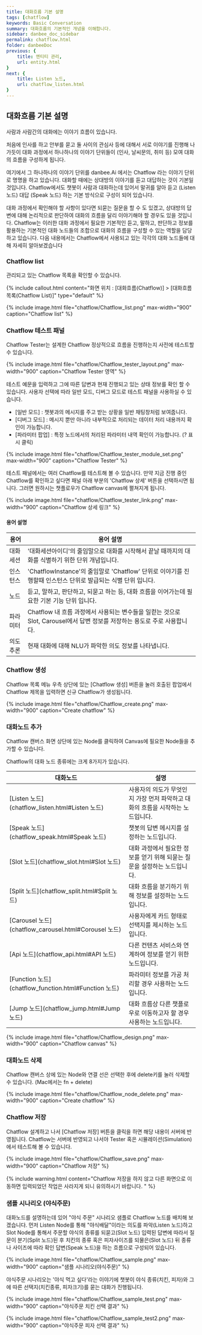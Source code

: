 ```yaml
---
title: 대화흐름 기본 설명
tags: [chatflow]
keywords: Basic Conversation
summary: 대화흐름의 기본적인 개념을 이해합니다.
sidebar: danbee_doc_sidebar
permalink: chatflow.html
folder: danbeeDoc
previous: {
    title: 엔티티 관리, 
    url: entity.html
}
next: {
    title: Listen 노드,
    url: chatflow_listen.html
}
---
```


## 대화흐름 기본 설명

사람과 사람간의 대화에는 이야기 흐름이 있습니다. 

처음에 인사를 하고 안부를 묻고 둘 사이의 관심사 등에 대해서 서로 이야기를 진행해 나가듯이 대화 과정에서 하나하나의 이야기 단위들이 (인사, 날씨문의, 취미 등) 모여 대화의 흐름을 구성하게 됩니다. 

여기에서 그 하나하나의 이야기 단위를 danbee.Ai 에서는 Chatflow 라는 이야기 단위로 명명을 하고 있습니다. 
대화할 때에는 상대방의 이야기를 듣고 대답하는 것이 기본일 것입니다. Chatflow에서도 챗봇이 사람과 대화하는데 있어서 말귀를 알아 듣고 (Listen 노드) 대답 (Speak 노드) 하는 기본 방식으로 구성이 되어 있습니다. 

대화 과정에서 확인해야 할 사항이 있다면 되묻는 질문을 할 수 도 있겠고, 상대방의 답변에 대해 논리적으로 판단하여 대화의 흐름을 달리 이야기해야 할 경우도 있을 것입니다. 
Chatflow는 이러한 대화 과정에서 필요한 기본적인 듣고, 말하고, 판단하고 정보를 활용하는 기본적인 대화 노드들의 조합으로 대화의 흐름을 구성할 수 있는 역할을 담당하고 있습니다. 
다음 내용에서는 Chatflow에서 사용되고 있는 각각의 대화 노드들에 대해 자세히 알아보겠습니다




### Chatflow list

관리되고 있는 Chatflow 목록을 확인할 수 있습니다.


{% include callout.html content="화면 위치 : [대화흐름(Chatflow)] > [대화흐름 목록(Chatflow List)]" type="default" %}


{% include image.html file="chatflow/Chatflow_list.png" max-width="900" caption="Chatflow list" %}


### Chatflow 테스트 패널

Chatflow Tester는 설계한 Chatflow 정상적으로 흐름을 진행하는지 사전에 테스트할 수 있습니다. 

{% include image.html file="chatflow/Chatflow_tester_layout.png" max-width="900" caption="Chatflow Tester 영역" %}


테스트 예문을 입력하고 그에 따른 답변과 현재 진행되고 있는 상태 정보를 확인 할 수 있습니다.
사용자 선택에 따라 일반 모드, 디버그 모드로 테스트 패널을 사용하실 수 있습니다.

- [일반 모드] : 챗봇과의 메시지를 주고 받는 상황을 일반 채팅창처럼 보여줍니다.
- [디버그 모드] : 메시지 뿐만 아니라 내부적으로 처리되는 데이터 처리 내용까지 확인이 가능합니다. 
- [파라미터 팝업] : 특정 노드에서의 처리된 파라미터 내역 확인이 가능합니다. (? 표시 클릭)

{% include image.html file="chatflow/Chatflow_tester_module_set.png" max-width="900" caption="Chatflow Tester" %}



테스트 패널에서는 여러 Chatflow를 테스트해 볼 수 있습니다. 만약 지금 진행 중인 Chatflow를 확인하고 싶다면 패널 아래 부분의 'Chatflow 상세' 버튼을 선택하시면 됩니다. 
그러면 원하시는 챗플로우가 Chatflow canvas에 펼쳐지게 됩니다. 

{% include image.html file="chatflow/Chatflow_tester_link.png" max-width="900" caption="Chatflow 상세 링크" %}


#### 용어 설명

| 용어 | 용어 설명 | 
|-------------------------|------------------------|
| 대화세션 | '대화세션아이디'의 줄임말으로 대화를 시작해서 끝날 때까지의 대화를 식별하기 위한 단위 개념입니다. |
| 인스턴스 | 'ChatflowInstance'의 줄임말로 'Chatflow' 단위로 이야기를 진행할때 인스턴스 단위로 발급되는 식별 단위 입니다. |
| 노드 | 듣고, 말하고, 판단하고, 되묻고 하는 등, 대화 흐름을 이어가는데 필요한 기본 기능 단위 입니다. |
| 파라미터 | Chatflow 내 흐름 과정에서 사용되는 변수들을 일컫는 것으로 Slot, Carousel에서 답변 정보를 저장하는 용도로 주로 사용합니다.  |
| 의도추론 | 현재 대화에 대해 NLU가 파악한 의도 정보를 나타냅니다. |



### Chatflow 생성


Chatflow 목록 메뉴 우측 상단에 있는 [Chatflow 생성] 버튼을 눌러 호출된 팝업에서 Chatflow 제목을 입력하면 신규 Chatflow가 생성됩니다.

{% include image.html file="chatflow/Chatflow_create.png" max-width="900" caption="Create chatflow" %}


### 대화노드 추가

Chatflow 캔버스 화면 상단에 있는 Node를 클릭하여 Canvas에 필요한 Node들을 추가할 수 있습니다. 

Chatflow의 대화 노드 종류에는 크게 8가지가 있습니다.

| 대화노드 | 설명 | 
|--------|-------|
| [Listen 노드](chatflow_listen.html#Listen 노드) | 사용자의 의도가 무엇인지 가장 먼저 파악하고 대화의 흐름을 시작하는 노드입니다. |
| [Speak 노드](chatflow_speak.html#Speak 노드) | 챗봇의 답변 메시지를 설정하는 노드입니다. |
| [Slot 노드](chatflow_slot.html#Slot 노드) | 대화 과정에서 필요한 정보를 얻기 위해 되묻는 질문을 설정하는 노드입니다. |
| [Split 노드](chatflow_split.html#Split 노드) | 대화 흐름을 분기하기 위해 정보를 설정하는 노드입니다. |
| [Carousel 노드](chatflow_carousel.html#Corousel 노드) | 사용자에게 카드 형태로 선택지를 제시하는 노드입니다. |
| [Api 노드](chatflow_api.html#API 노드) | 다른 컨텐츠 서비스와 연계하여 정보를 얻기 위한 노드입니다. |
| [Function 노드](chatflow_function.html#Function 노드) | 파라미터 정보를 가공 처리할 경우 사용하는 노드입니다. |
| [Jump 노드](chatflow_jump.html#Jump 노드) | 대화 흐름상 다른 챗플로우로 이동하고자 할 경우 사용하는 노드입니다. |


{% include image.html file="chatflow/Chatflow_design.png" max-width="900" caption="Chatflow canvas" %}

### 대화노드 삭제

Chatflow 캔버스 상에 있는 Node와 연결 선은 선택한 후에 delete키를 눌러 삭제할 수 있습니다. (Mac에서는 fn + delete)

{% include image.html file="chatflow/Chatflow_node_delete.png" max-width="900" caption="Create chatflow" %}


### Chatflow 저장

Chatflow 설계하고 나서 [Chatflow 저장] 버튼을 클릭을 하면 해당 내용이 서버에 반영됩니다. 
Chatflow는 서버에 반영되고 나서야 Tester 혹은 시뮬레이션(Simulation) 에서 테스트해 볼 수 있습니다.

{% include image.html file="chatflow/Chatflow_save.png" max-width="900" caption="Chatflow 저장" %}




{% include warning.html content="Chatflow 저장을 하지 않고 다른 화면으로 이동하면 입력되었던 작업은 사라지게 되니 유의하시기 바랍니다. " %}

### 샘플 시나리오 (야식주문)

대화노드를 설명하는데 있어 "야식 주문" 시나리오 샘플로 Chatflow 노드를 배치해 보겠습니다.
먼저 Listen Node를 통해 "야식배달"이라는 의도를 파악(Listen 노드)하고 Slot Node를 통해서 주문할 야식의 종류를 되묻고(Slot 노드) 입력된 답변에 따라서 질문이 분기(Split 노드)된 후 치킨의 종류 혹은 피자사이즈를 되물은(Slot 노드) 뒤 종류나 사이즈에 따라 확인 답변(Speak 노드)을 하는 흐름으로 구성되어 있습니다.

{% include image.html file="chatflow/Chatflow_sample.png" max-width="900" caption="샘플 시나리오(야식주문)" %}

야식주문 시나리오는 '야식 먹고 싶다'라는 이야기에 챗봇이 야식 종류(치킨, 피자)와 그에 따른 선택지(치킨종류, 피자크기)를 묻는 대화가 진행됩니다.

{% include image.html file="chatflow/Chatflow_sample_test.png" max-width="900" caption="야식주문 치킨 선택 결과" %}

{% include image.html file="chatflow/Chatflow_sample_test2.png" max-width="900" caption="야식주문 피자 선택 결과" %}
 
